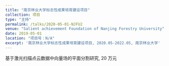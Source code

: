 ```yaml
---
title: "南京林业大学标志性成果培育建设项目"
collection: 项目
type: "主持"
permalink: /talks/2020-05-01-NJFU2
venue: "Salient achievement Foundation of Nanjing Forestry University"
date: 2019-05-01
location: "项目号：N/A"
excerpt: '南京林业大学标志性成果培育建设项目, 2020.05-2022.05, 南京林业大学'
---
```


基于激光扫描点云数据中向量场的平面分割研究, 20 万元
